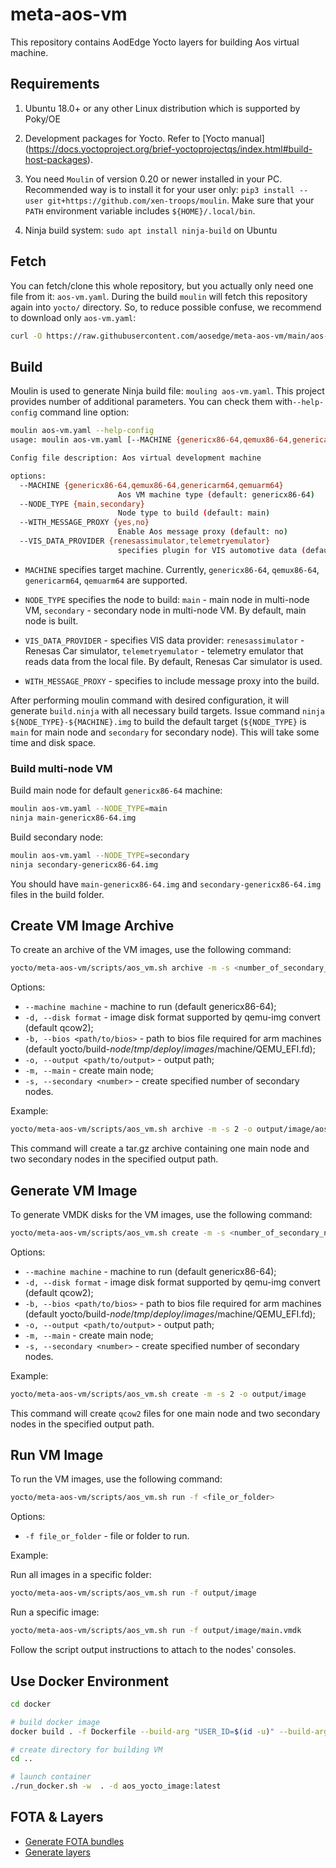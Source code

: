 # meta-aos-vm

This repository contains AodEdge Yocto layers for building Aos virtual machine.

## Requirements

1. Ubuntu 18.0+ or any other Linux distribution which is supported by Poky/OE

2. Development packages for Yocto. Refer to [Yocto manual]
   (<https://docs.yoctoproject.org/brief-yoctoprojectqs/index.html#build-host-packages>).

3. You need `Moulin` of version 0.20 or newer installed in your PC. Recommended way is to install it for your user only:
   `pip3 install --user git+https://github.com/xen-troops/moulin`. Make sure that your `PATH` environment variable
    includes `${HOME}/.local/bin`.

4. Ninja build system: `sudo apt install ninja-build` on Ubuntu

## Fetch

You can fetch/clone this whole repository, but you actually only need one file from it: `aos-vm.yaml`.
During the build `moulin` will fetch this repository again into `yocto/` directory. So, to reduce possible confuse,
we recommend to download only `aos-vm.yaml`:

```sh
curl -O https://raw.githubusercontent.com/aosedge/meta-aos-vm/main/aos-vm.yaml
```

## Build

Moulin is used to generate Ninja build file: `mouling aos-vm.yaml`. This project provides number of additional
parameters. You can check them with`--help-config` command line option:

```sh
moulin aos-vm.yaml --help-config
usage: moulin aos-vm.yaml [--MACHINE {genericx86-64,qemux86-64,genericarm64,qemuarm64}] [--NODE_TYPE {main,secondary}] [--WITH_MESSAGE_PROXY {yes,no}] [--VIS_DATA_PROVIDER {renesassimulator,telemetryemulator}]

Config file description: Aos virtual development machine

options:
  --MACHINE {genericx86-64,qemux86-64,genericarm64,qemuarm64}
                        Aos VM machine type (default: genericx86-64)
  --NODE_TYPE {main,secondary}
                        Node type to build (default: main)
  --WITH_MESSAGE_PROXY {yes,no}
                        Enable Aos message proxy (default: no)
  --VIS_DATA_PROVIDER {renesassimulator,telemetryemulator}
                        specifies plugin for VIS automotive data (default: renesassimulator)

```

* `MACHINE` specifies target machine. Currently, `genericx86-64`, `qemux86-64`, `genericarm64`, `qemuarm64` are
supported.

* `NODE_TYPE` specifies the node to build: `main` - main node in multi-node VM, `secondary` -
secondary node in multi-node VM. By default, main node is built.

* `VIS_DATA_PROVIDER` - specifies VIS data provider: `renesassimulator` - Renesas Car simulator, `telemetryemulator` -
telemetry emulator that reads data from the local file. By default, Renesas Car simulator is used.

* `WITH_MESSAGE_PROXY` - specifies to include message proxy into the build.

After performing moulin command with desired configuration, it will generate `build.ninja` with all necessary build
targets. Issue command `ninja ${NODE_TYPE}-${MACHINE}.img` to build the default target (`${NODE_TYPE}` is `main` for main
node and `secondary` for secondary node). This will take some time and disk space.

### Build multi-node VM

Build main node for default `genericx86-64` machine:

```sh
moulin aos-vm.yaml --NODE_TYPE=main
ninja main-genericx86-64.img
```

Build secondary node:

```sh
moulin aos-vm.yaml --NODE_TYPE=secondary
ninja secondary-genericx86-64.img
```

You should have `main-genericx86-64.img` and `secondary-genericx86-64.img` files in the build folder.

## Create VM Image Archive

To create an archive of the VM images, use the following command:

```sh
yocto/meta-aos-vm/scripts/aos_vm.sh archive -m -s <number_of_secondary_nodes> -o <output_path>/aos-vm.tar.gz
```

Options:

* `--machine machine` - machine to run (default genericx86-64);
* `-d, --disk format` - image disk format supported by qemu-img convert (default qcow2);
* `-b, --bios <path/to/bios>` - path to bios file required for arm machines (default yocto/build-$node/tmp/deploy/images/$machine/QEMU_EFI.fd);
* `-o, --output <path/to/output>` - output path;
* `-m, --main` - create main node;
* `-s, --secondary <number>` - create specified number of secondary nodes.

Example:

```sh
yocto/meta-aos-vm/scripts/aos_vm.sh archive -m -s 2 -o output/image/aos-vm-v5.0.1.tar.gz
```

This command will create a tar.gz archive containing one main node and two secondary nodes in the specified output path.

## Generate VM Image

To generate VMDK disks for the VM images, use the following command:

```sh
yocto/meta-aos-vm/scripts/aos_vm.sh create -m -s <number_of_secondary_nodes> -o <output_path>

```

Options:

* `--machine machine` - machine to run (default genericx86-64);
* `-d, --disk format` - image disk format supported by qemu-img convert (default qcow2);
* `-b, --bios <path/to/bios>` - path to bios file required for arm machines (default yocto/build-$node/tmp/deploy/images/$machine/QEMU_EFI.fd);
* `-o, --output <path/to/output>` - output path;
* `-m, --main` - create main node;
* `-s, --secondary <number>` - create specified number of secondary nodes.

Example:

```sh
yocto/meta-aos-vm/scripts/aos_vm.sh create -m -s 2 -o output/image
```

This command will create `qcow2` files for one main node and two secondary nodes in the specified output path.

## Run VM Image

To run the VM images, use the following command:

```sh
yocto/meta-aos-vm/scripts/aos_vm.sh run -f <file_or_folder>

```

Options:

* `-f file_or_folder` - file or folder to run.

Example:

Run all images in a specific folder:

```sh
yocto/meta-aos-vm/scripts/aos_vm.sh run -f output/image
```

Run a specific image:

```sh
yocto/meta-aos-vm/scripts/aos_vm.sh run -f output/image/main.vmdk
```

Follow the script output instructions to attach to the nodes' consoles.

## Use Docker Environment

```sh
cd docker

# build docker image
docker build . -f Dockerfile --build-arg "USER_ID=$(id -u)" --build-arg "USER_GID=$(id -g)" -t aos_yocto_image:latest

# create directory for building VM
cd ..

# launch container
./run_docker.sh -w  . -d aos_yocto_image:latest
```

## FOTA & Layers

* [Generate FOTA bundles](doc/fota.md)
* [Generate layers](doc/layers.md)
